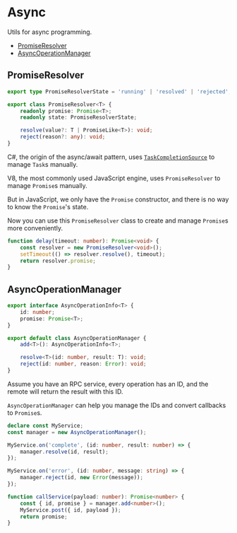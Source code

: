 # Async

Utils for async programming.

- [PromiseResolver](#promiseresolver)
- [AsyncOperationManager](#asyncoperationmanager)

## PromiseResolver

``` ts
export type PromiseResolverState = 'running' | 'resolved' | 'rejected';

export class PromiseResolver<T> {
    readonly promise: Promise<T>;
    readonly state: PromiseResolverState;

    resolve(value?: T | PromiseLike<T>): void;
    reject(reason?: any): void;
}
```

C#, the origin of the async/await pattern, uses [`TaskCompletionSource`](https://docs.microsoft.com/en-us/dotnet/api/system.threading.tasks.taskcompletionsource-1) to manage `Task`s manually.

V8, the most commonly used JavaScript engine, uses `PromiseResolver` to manage `Promise`s manually.

But in JavaScript, we only have the `Promise` constructor, and there is no way to know the `Promise`'s state.

Now you can use this `PromiseResolver` class to create and manage `Promise`s more conveniently.

``` ts
function delay(timeout: number): Promise<void> {
    const resolver = new PromiseResolver<void>();
    setTimeout(() => resolver.resolve(), timeout);
    return resolver.promise;
}
```

## AsyncOperationManager

``` ts
export interface AsyncOperationInfo<T> {
    id: number;
    promise: Promise<T>;
}

export default class AsyncOperationManager {
    add<T>(): AsyncOperationInfo<T>;

    resolve<T>(id: number, result: T): void;
    reject(id: number, reason: Error): void;
}
```

Assume you have an RPC service, every operation has an ID, and the remote will return the result with this ID.

`AsyncOperationManager` can help you manage the IDs and convert callbacks to `Promise`s.

``` ts
declare const MyService;
const manager = new AsyncOperationManager();

MyService.on('complete', (id: number, result: number) => {
    manager.resolve(id, result);
});

MyService.on('error', (id: number, message: string) => {
    manager.reject(id, new Error(message));
});

function callService(payload: number): Promise<number> {
    const { id, promise } = manager.add<number>();
    MyService.post({ id, payload });
    return promise;
}
```
